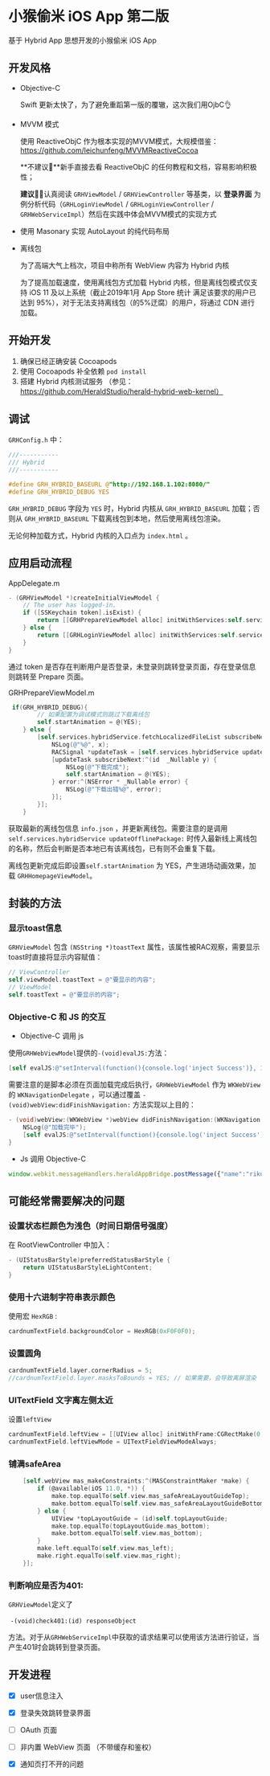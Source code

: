 # 小猴偷米 iOS App 第二版

基于 Hybrid App 思想开发的小猴偷米 iOS App

## 开发风格

* Objective-C 

  Swift 更新太快了，为了避免重蹈第一版的覆辙，这次我们用OjbC👌

* MVVM 模式

  使用 ReactiveObjC 作为根本实现的MVVM模式，大规模借鉴：https://github.com/leichunfeng/MVVMReactiveCocoa

  **不建议🙅**新手直接去看 ReactiveObjC 的任何教程和文档，容易影响积极性；

  **建议🙋‍♂️**认真阅读 `GRHViewModel` / `GRHViewController` 等基类，以 **登录界面** 为例分析代码（`GRHLoginViewModel` / `GRHLoginViewController` / `GRHWebServiceImpl`）然后在实践中体会MVVM模式的实现方式 

* 使用 Masonary 实现 AutoLayout 的纯代码布局

* 离线包

  为了高端大气上档次，项目中称所有 WebView 内容为 Hybrid 内核

  为了提高加载速度，使用离线包方式加载 Hybrid 内核，但是离线包模式仅支持 iOS 11 及以上系统（截止2019年1月 App Store 统计 满足该要求的用户已达到 95%），对于无法支持离线包（的5%迂腐）的用户，将通过 CDN 进行加载。

## 开始开发

1. 确保已经正确安装 Cocoapods
2. 使用 Cocoapods 补全依赖 `pod install`
3. 搭建 Hybrid 内核测试服务 （参见：https://github.com/HeraldStudio/herald-hybrid-web-kernel）

## 调试

`GRHConfig.h` 中：

```objective-c
///-----------
/// Hybrid
///-----------

#define GRH_HYBRID_BASEURL @"http://192.168.1.102:8080/"
#define GRH_HYBRID_DEBUG YES
```

`GRH_HYBRID_DEBUG` 字段为 `YES` 时，Hybrid 内核从 `GRH_HYBRID_BASEURL` 加载；否则从 `GRH_HYBRID_BASEURL` 下载离线包到本地，然后使用离线包渲染。

无论何种加载方式，Hybrid 内核的入口点为 `index.html` 。


## 应用启动流程

AppDelegate.m

```objective-c
- (GRHViewModel *)createInitialViewModel {
    // The user has logged-in.
    if ([SSKeychain token].isExist) {
        return [[GRHPrepareViewModel alloc] initWithServices:self.services params:nil];
    } else {
        return [[GRHLoginViewModel alloc] initWithServices:self.services params:nil];
    }
}
```

通过 token 是否存在判断用户是否登录，未登录则跳转登录页面，存在登录信息则跳转至 Prepare 页面。

GRHPrepareViewModel.m

```objective-c
 if(GRH_HYBRID_DEBUG){
        // 如果配置为调试模式则跳过下载离线包
        self.startAnimation = @(YES);
    } else {
        [self.services.hybridService.fetchLocalizedFileList subscribeNext:^(id  _Nullable x) {
            NSLog(@"%@", x);
            RACSignal *updateTask = [self.services.hybridService updateOfflinePackage:x[@"packageName"]];
            [updateTask subscribeNext:^(id  _Nullable y) {
                NSLog(@"下载完成");
                self.startAnimation = @(YES);
            } error:^(NSError * _Nullable error) {
                NSLog(@"下载出错%@", error);
            }];
        }];
    }
```

获取最新的离线包信息 `info.json` ，并更新离线包。需要注意的是调用 `self.services.hybridService updateOfflinePackage:` 时传入最新线上离线包的名称，然后会判断是否本地已有该离线包，已有则不会重复下载。

离线包更新完成后即设置`self.startAnimation` 为 YES，产生进场动画效果，加载 `GRHHomepageViewModel`。

## 封装的方法

### 显示toast信息

`GRHViewModel` 包含 `(NSString *)toastText`  属性，该属性被RAC观察，需要显示toast时直接将显示内容赋值：

```objective-c
// ViewController 
self.viewModel.toastText = @"要显示的内容";
// ViewModel
self.toastText = @"要显示的内容";
```

### Objective-C 和 JS 的交互

* Objective-C 调用 js

使用`GRHWebViewModel`提供的`-(void)evalJS:`方法：

```objective-c
[self evalJS:@"setInterval(function(){console.log('inject Success')}, 1000)"];
```

需要注意的是脚本必须在页面加载完成后执行，`GRHWebViewModel` 作为 `WKWebView` 的 `WKNavigationDelegate` 	，可以通过覆盖 `- (void)webView:didFinishNavigation:`  方法实现以上目的：

```objective-c
- (void)webView:(WKWebView *)webView didFinishNavigation:(WKNavigation *)navigation{
    NSLog(@"加载完毕");
    [self evalJS:@"setInterval(function(){console.log('inject Success')}, 1000)"];
}
```

* Js 调用 Objective-C

```javascript
window.webkit.messageHandlers.heraldAppBridge.postMessage({"name":"rikumi"})
```

## 可能经常需要解决的问题

### 设置状态栏颜色为浅色（时间日期信号强度）

在 RootViewController 中加入：

```objective-c
- (UIStatusBarStyle)preferredStatusBarStyle {
    return UIStatusBarStyleLightContent;
}
```

### 使用十六进制字符串表示颜色

使用宏 `HexRGB` :

```objective-c
cardnumTextField.backgroundColor = HexRGB(0xF0F0F0);
```

### 设置圆角

```objective-c
cardnumTextField.layer.cornerRadius = 5;
//cardnumTextField.layer.masksToBounds = YES; // 如果需要，会导致离屏渲染 
```

### UITextField 文字离左侧太近

设置`leftView`

```objective-c
cardnumTextField.leftView = [[UIView alloc] initWithFrame:CGRectMake(0, 0, 10, 10)];
cardnumTextField.leftViewMode = UITextFieldViewModeAlways;
```

### 铺满safeArea

```objective-c
    [self.webView mas_makeConstraints:^(MASConstraintMaker *make) {
        if (@available(iOS 11.0, *)) {
            make.top.equalTo(self.view.mas_safeAreaLayoutGuideTop);
            make.bottom.equalTo(self.view.mas_safeAreaLayoutGuideBottom);
        } else {
            UIView *topLayoutGuide = (id)self.topLayoutGuide;
            make.top.equalTo(topLayoutGuide.mas_bottom);
            make.bottom.equalTo(self.view.mas_bottom);
        }
        make.left.equalTo(self.view.mas_left);
        make.right.equalTo(self.view.mas_right);
    }];
```

### 判断响应是否为401:

`GRHViewModel`定义了 

​	`-(void)check401:(id) responseObject` 

方法。对于从`GRHWebServiceImpl`中获取的请求结果可以使用该方法进行验证，当产生401时会跳转到登录页面。

## 开发进程

* [x] user信息注入

* [x] 登录失效跳转登录界面

* [ ] OAuth 页面

* [ ] 非内置 WebView 页面 （不带缓存和鉴权）

* [x] 通知页打不开的问题

